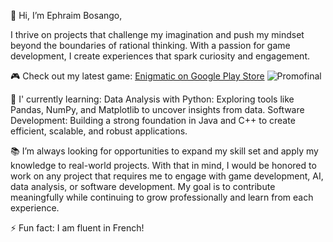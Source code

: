 👋 Hi, I’m Ephraim Bosango,

I thrive on projects that challenge my imagination and push my mindset beyond the boundaries of rational thinking. With a passion for game development, I create experiences that spark curiosity and engagement.

🎮 Check out my latest game: [Enigmatic on Google Play Store](https://play.google.com/store/apps/details?id=com.EnigmaticStudio.Enigmatic&pcampaignid=web_share)
      ![Promofinal](https://github.com/user-attachments/assets/6f513fc5-c852-46d7-b3f7-ee7ab9511734)

🌱 I' currently learning:
    Data Analysis with Python: Exploring tools like Pandas, NumPy, and Matplotlib to uncover insights from data.
    Software Development: Building a strong foundation in Java and C++ to create efficient, scalable, and robust applications.

📚 I’m always looking for opportunities to expand my skill set and apply my knowledge to real-world projects.
    With that in mind, I would be honored to work on any project that requires me to engage with game development, AI, data analysis, or software development.
    My goal is to contribute meaningfully while continuing to grow professionally and learn from each experience.
  
⚡ Fun fact: I am fluent in French!

<!---
Utopiajazz/Utopiajazz is a ✨ special ✨ repository because its `README.md` (this file) appears on your GitHub profile.
You can click the Preview link to take a look at your changes.
--->
